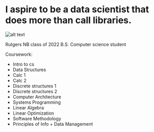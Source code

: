 # I aspire to be a data scientist that does more than call libraries.

![alt text](https://node-tap.org/static/brain-a6d64ccf9d88afc2c186327bb79db2bd.gif)

Rutgers NB class of 2022
B.S. Computer science student

Coursework: 
- Intro to cs
- Data Structures
- Calc 1
- Calc 2
- Discrete structures 1
- Discrete structures 2
- Computer Architecture
- Systems Programming
- Linear Algebra
- Linear Optimization
- Software Methodology
- Principles of Info + Data Management
